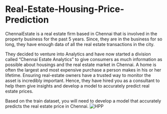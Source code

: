 # Real-Estate-Housing-Price-Prediction
ChennaiEstate is a real estate firm based in Chennai that is involved in the property business for the past 5 years. Since, they are in the business for so long, they have enough data of all the real estate transactions in the city.

They decided to venture into Analytics and have now started a division called “Chennai Estate Analytics” to give consumers as much information as possible about housings and the real estate market in Chennai. A home is often the largest and most expensive purchase a person makes in his or her lifetime. Ensuring real-estate owners have a trusted way to monitor the asset is incredibly important. Hence, they have hired you as a consultant to help them give insights and develop a model to accurately predict real estate prices.

Based on the train dataset, you will need to develop a model that accurately predicts the real estate price in Chennai.
![HPP](https://github.com/nirajsoft01/Real_Estate_Housing_Price_Prediction/assets/70097083/b04c86b4-1efb-4e6a-977e-bafd1dec49bf)

